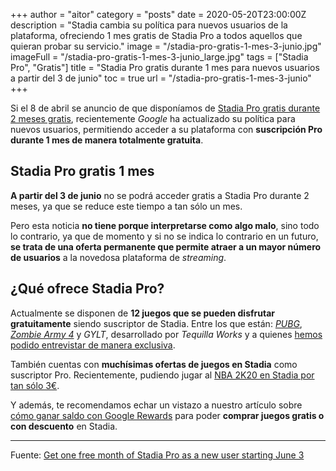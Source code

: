 +++
author = "aitor"
category = "posts"
date = 2020-05-20T23:00:00Z
description = "Stadia cambia su política para nuevos usuarios de la plataforma, ofreciendo 1 mes gratis de Stadia Pro a todos aquellos que quieran probar su servicio."
image = "/stadia-pro-gratis-1-mes-3-junio.jpg"
imageFull = "/stadia-pro-gratis-1-mes-3-junio_large.jpg"
tags = ["Stadia Pro", "Gratis"]
title = "Stadia Pro gratis durante 1 mes para nuevos usuarios a partir del 3 de junio"
toc = true
url = "/stadia-pro-gratis-1-mes-3-junio"
+++

Si el 8 de abril se anuncio de que disponíamos de <a class="u-anchor" href="/stadia-pro-gratis-durante-2-meses">Stadia Pro gratis durante 2 meses gratis</a>, recientemente _Google_ ha actualizado su política para nuevos usuarios, permitiendo acceder a su plataforma con **suscripción Pro durante 1 mes de manera totalmente gratuita**.

## Stadia Pro gratis 1 mes

**A partir del 3 de junio** no se podrá acceder gratis a Stadia Pro durante 2 meses, ya que se reduce este tiempo a tan sólo un mes.

Pero esta noticia **no tiene porque interpretarse como algo malo**, sino todo lo contrario, ya que de momento y si no se indica lo contrario en un futuro, **se trata de una oferta permanente que permite atraer a un mayor número de usuarios** a la novedosa plataforma de _streaming_.

## ¿Qué ofrece Stadia Pro?

Actualmente se disponen de **12 juegos que se pueden disfrutar gratuitamente** siendo suscriptor de Stadia. Entre los que están: _<a class="u-anchor" href="/pubg">PUBG</a>_, _<a class="u-anchor" href="/zombie-army-4">Zombie Army 4</a>_ y _GYLT_, desarrollado por _Tequilla Works_ y a quienes <a class="u-anchor" href="/entrevista-exclusiva-tequila-works-gylt-stadia/">hemos podido entrevistar de manera exclusiva</a>.

También cuentas con **muchísimas ofertas de juegos en Stadia** como suscriptor Pro. Recientemente, pudiendo jugar al <a class="u-anchor" href="/nba-2k20-mortal-kombat-11-the-crew-2-ofertas-juegos-stadia/">NBA 2K20 en Stadia por tan sólo 3€</a>.

Y además, te recomendamos echar un vistazo a nuestro artículo sobre <a class="u-anchor" href="/gana-saldo-juegos-gratis-stadia-google-rewards/">cómo ganar saldo con Google Rewards</a> para poder **comprar juegos gratis o con descuento** en Stadia.

---

Fuente: <a class="u-anchor" href="https://community.stadia.com/t5/Stadia-Community-Blog/Get-one-free-month-of-Stadia-Pro-as-a-new-user-starting-June-3/ba-p/22841" target="_blank" rel="nofollow noopener">Get one free month of Stadia Pro as a new user starting June 3</a> 
